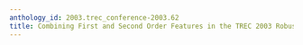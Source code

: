 ```yaml
---
anthology_id: 2003.trec_conference-2003.62
title: Combining First and Second Order Features in the TREC 2003 Robust Track
---
```

